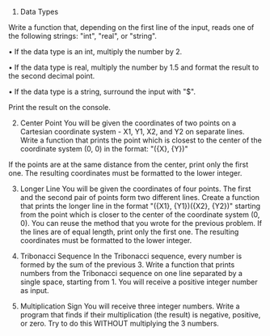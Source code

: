 1.	Data Types

Write a function that, depending on the first line of the input, reads one of the following strings: "int", "real", or "string".

•	If the data type is an int, multiply the number by 2.

•	If the data type is real, multiply the number by 1.5 and format the result to the second decimal point.

•	If the data type is a string, surround the input with "$".

Print the result on the console.

2.	Center Point
You will be given the coordinates of two points on a Cartesian coordinate system - X1, Y1, X2, and Y2 on separate lines. Write a function that prints the point which is closest to the center of the coordinate system (0, 0) in the format: "({X}, {Y})"

If the points are at the same distance from the center, print only the first one. The resulting coordinates must be formatted to the lower integer.


3.	Longer Line
You will be given the coordinates of four points. The first and the second pair of points form two different lines. Create a function that prints the longer line in the format "({X1}, {Y1})({X2}, {Y2})" starting from the point which is closer to the center of the coordinate system (0, 0). You can reuse the method that you wrote for the previous problem. If the lines are of equal length, print only the first one. The resulting coordinates must be formatted to the lower integer.

4.	Tribonacci Sequence
In the Tribonacci sequence, every number is formed by the sum of the previous 3.
Write a function that prints numbers from the Tribonacci sequence on one line separated by a single space, starting from 1. You will receive a positive integer number as input.

5.	Multiplication Sign
You will receive three integer numbers. Write a program that finds if their multiplication (the result) is negative, positive, or zero. Try to do this WITHOUT multiplying the 3 numbers.
